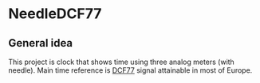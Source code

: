 # NeedleDCF77
## General idea
This project is clock that shows time using three analog meters (with needle). Main time reference is [DCF77](https://en.wikipedia.org/wiki/DCF77) signal attainable in most of Europe.
